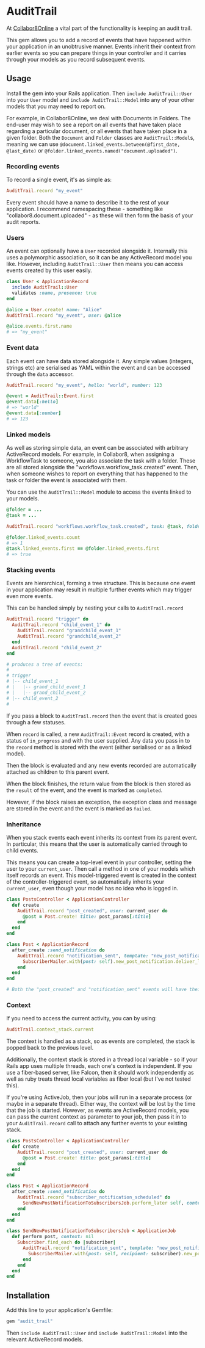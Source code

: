 # AuditTrail

At [Collabor8Online](https://www.collabor8online.co.uk) a vital part of the functionality is keeping an audit trail.

This gem allows you to add a record of events that have happened within your application in an unobtrusive manner.  Events inherit their context from earlier events so you can prepare things in your controller and it carries through your models as you record subsequent events.

## Usage

Install the gem into your Rails application.  Then `include AuditTrail::User` into your `User` model and `include AuditTrail::Model` into any of your other models that you may need to report on.

For example, in Collabor8Online, we deal with Documents in Folders.  The end-user may wish to see a report on all events that have taken place regarding a particular document, or all events that have taken place in a given folder.  Both the `Document` and `Folder` classes are `AuditTrail::Model`s, meaning we can use `@document.linked_events.between(@first_date, @last_date)` or `@folder.linked_events.named("document.uploaded")`.

### Recording events

To record a single event, it's as simple as:

```ruby
AuditTrail.record "my_event"
```

Every event should have a name to describe it to the rest of your application.  I recommend namespacing these - something like "collabor8.document.uploaded" - as these will then form the basis of your audit reports.

### Users

An event can optionally have a `User` recorded alongside it.  Internally this uses a polymorphic association, so it can be any ActiveRecord model you like.  However, including `AuditTrail::User` then means you can access events created by this user easily.

```ruby
class User < ApplicationRecord
  include AuditTrail::User
  validates :name, presence: true
end

@alice = User.create! name: "Alice"
AuditTrail.record "my_event", user: @alice

@alice.events.first.name
# => "my_event"
```
### Event data

Each event can have data stored alongside it.  Any simple values (integers, strings etc) are serialised as YAML within the event and can be accessed through the `data` accessor.

```ruby
AuditTrail.record "my_event", hello: "world", number: 123

@event = AuditTrail::Event.first
@event.data[:hello]
# => "world"
@event.data[:number]
# => 123
```
### Linked models

As well as storing simple data, an event can be associated with arbitrary ActiveRecord models.  For example, in Collabor8, when assigning a WorkflowTask to someone, you also associate the task with a folder.  These are all stored alongside the "workflows.workflow_task.created" event.  Then, when someone wishes to report on everything that has happened to the task or folder the event is associated with them.

You can use the `AuditTrail::Model` module to access the events linked to your models.

```ruby
@folder = ...
@task = ...

AuditTrail.record "workflows.workflow_task.created", task: @task, folder: @folder

@folder.linked_events.count
# => 1
@task.linked_events.first == @folder.linked_events.first
# => true
```

### Stacking events

Events are hierarchical, forming a tree structure.  This is because one event in your application may result in multiple further events which may trigger even more events.

This can be handled simply by nesting your calls to `AuditTrail.record`

```ruby
AuditTrail.record "trigger" do
  AuditTrail.record "child_event_1" do
    AuditTrail.record "grandchild_event_1"
    AuditTrail.record "grandchild_event_2"
  end
  AuditTrail.record "child_event_2"
end

# produces a tree of events:
#
# trigger
# |-- child_event_1
# |   |-- grand_child_event_1
# |   |-- grand_child_event_2
# |-- child_event_2
#
```
If you pass a block to `AuditTrail.record` then the event that is created goes through a few statuses.

When `record` is called, a new `AuditTrail::Event` record is created, with a status of `in_progress` and with the user supplied.  Any data you pass in to the `record` method is stored with the event (either serialised or as a linked model).

Then the block is evaluated and any new events recorded are automatically attached as children to this parent event.

When the block finishes, the return value from the block is then stored as the `result` of the event, and the event is marked as `completed`.

However, if the block raises an exception, the exception class and message are stored in the event and the event is marked as `failed`.

### Inheritance

When you stack events each event inherits its context from its parent event.  In particular, this means that the user is automatically carried through to child events.

This means you can create a top-level event in your controller, setting the user to your `current_user`.  Then call a method in one of your models which itself records an event.  This model-triggered event is created in the context of the controller-triggered event, so automatically inherits your `current_user`, even though your model has no idea who is logged in.

```ruby
class PostsController < ApplicationController
  def create
    AuditTrail.record "post_created", user: current_user do
      @post = Post.create! title: post_params[:title]
    end
  end
end

class Post < ApplicationRecord
  after_create :send_notification do
    AuditTrail.record "notification_sent", template: "new_post_notification" do
      SubscriberMailer.with(post: self).new_post_notification.deliver_later
    end
  end
end

# Both the "post_created" and "notification_sent" events will have their `user` set to `current_user`
```

### Context

If you need to access the current activity, you can by using:

```ruby
AuditTrail.context_stack.current
```

The context is handled as a stack, so as events are completed, the stack is popped back to the previous level.

Additionally, the context stack is stored in a thread local variable - so if your Rails app uses multiple threads, each one's context is independent.  If you use a fiber-based server, like Falcon, then it should work independently as well as ruby treats thread local variables as fiber local (but I've not tested this).

If you're using ActiveJob, then your jobs will run in a separate process (or maybe in a separate thread).  Either way, the context will be lost by the time that the job is started.  However, as events are ActiveRecord models, you can pass the current context as parameter to your job, then pass it in to your `AuditTrail.record` call to attach any further events to your existing stack.

```ruby
class PostsController < ApplicationController
  def create
    AuditTrail.record "post_created", user: current_user do
      @post = Post.create! title: post_params[:title]
    end
  end
end

class Post < ApplicationRecord
  after_create :send_notification do
    AuditTrail.record "subscriber_notification_scheduled" do
      SendNewPostNotificationToSubscribersJob.perform_later self, context: AuditTrail.context_stack.current
    end
  end
end

class SendNewPostNotificationToSubscribersJob < ApplicationJob
  def perform post, context: nil
    Subscriber.find_each do |subscriber|
      AuditTrail.record "notification_sent", template: "new_post_notification", context: context do
        SubscriberMailer.with(post: self, recipient: subscriber).new_post_notification.deliver_later
      end
    end
  end
end
```

## Installation
Add this line to your application's Gemfile:

```ruby
gem "audit_trail"
```
Then `include AuditTrail::User` and `include AuditTrail::Model` into the relevant ActiveRecord models.
